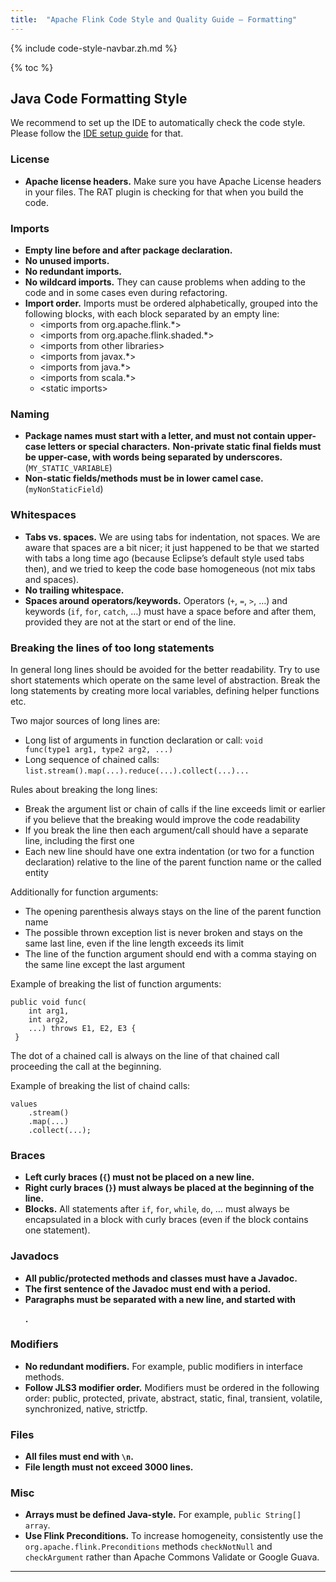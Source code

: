 ```yaml
---
title:  "Apache Flink Code Style and Quality Guide — Formatting"
---
```


{% include code-style-navbar.zh.md %}

{% toc %}



## Java Code Formatting Style

We recommend to set up the IDE to automatically check the code style. Please follow the [IDE setup guide](https://ci.apache.org/projects/flink/flink-docs-master/flinkDev/ide_setup.html#checkstyle-for-java) for that.


### License

* **Apache license headers.** Make sure you have Apache License headers in your files. The RAT plugin is checking for that when you build the code.

### Imports

* **Empty line before and after package declaration.**
* **No unused imports.**
* **No redundant imports.**
* **No wildcard imports.** They can cause problems when adding to the code and in some cases even during refactoring.
* **Import order.** Imports must be ordered alphabetically, grouped into the following blocks, with each block separated by an empty line:
    * &lt;imports from org.apache.flink.*&gt;
    * &lt;imports from org.apache.flink.shaded.*&gt;
    * &lt;imports from other libraries&gt;
    * &lt;imports from javax.*&gt;
    * &lt;imports from java.*&gt;
    * &lt;imports from scala.*&gt;
    * &lt;static imports&gt;


### Naming

* **Package names must start with a letter, and must not contain upper-case letters or special characters.**
 **Non-private static final fields must be upper-case, with words being separated by underscores.**(`MY_STATIC_VARIABLE`)
* **Non-static fields/methods must be in lower camel case.** (`myNonStaticField`)


### Whitespaces

* **Tabs vs. spaces.** We are using tabs for indentation, not spaces.
We are aware that spaces are a bit nicer; it just happened to be that we started with tabs a long time ago (because Eclipse’s default style used tabs then), and we tried to keep the code base homogeneous (not mix tabs and spaces).
* **No trailing whitespace.**
* **Spaces around operators/keywords.** Operators (`+`, `=`, `>`, …) and keywords (`if`, `for`, `catch`, …) must have a space before and after them, provided they are not at the start or end of the line.


### Breaking the lines of too long statements

In general long lines should be avoided for the better readability. Try to use short statements which operate on the same level of abstraction. Break the long statements by creating more local variables, defining helper functions etc.

Two major sources of long lines are:
 * Long list of arguments in function declaration or call: <code>void func(type1 arg1, type2 arg2, ...)</code>
 * Long sequence of chained calls: <code>list.stream().map(...).reduce(...).collect(...)...</code>

Rules about breaking the long lines:
 * Break the argument list or chain of calls if the line exceeds limit or earlier if you believe that the breaking would improve the code readability
 * If you break the line then each argument/call should have a separate line, including the first one
 * Each new line should have one extra indentation (or two for a function declaration) relative to the line of the parent function name or the called entity

Additionally for function arguments:
 * The opening parenthesis always stays on the line of the parent function name
 * The possible thrown exception list is never broken and stays on the same last line, even if the line length exceeds its limit
 * The line of the function argument should end with a comma staying on the same line except the last argument

Example of breaking the list of function arguments:
```
public void func(
    int arg1,
    int arg2,
    ...) throws E1, E2, E3 {
 }
```

The dot of a chained call is always on the line of that chained call proceeding the call at the beginning.

Example of breaking the list of chaind calls:
```
values
    .stream()
    .map(...)
    .collect(...);
```


### Braces

* **Left curly braces (<code>{</code>) must not be placed on a new line.**
* <strong>Right curly braces (<code>}</code>) must always be placed at the beginning of the line.</strong>
* <strong>Blocks.</strong> All statements after <code>if</code>, <code>for</code>, <code>while</code>, <code>do</code>, … must always be encapsulated in a block with curly braces (even if the block contains one statement).


### Javadocs

* **All public/protected methods and classes must have a Javadoc.**
* **The first sentence of the Javadoc must end with a period.**
* **Paragraphs must be separated with a new line, and started with <p>.**


### Modifiers

* **No redundant modifiers.** For example, public modifiers in interface methods.
* **Follow JLS3 modifier order.** Modifiers must be ordered in the following order: public, protected, private, abstract, static, final, transient, volatile, synchronized, native, strictfp.


### Files

* **All files must end with <code>\n</code>.**
* <strong>File length must not exceed 3000 lines.</strong>


### Misc

* **Arrays must be defined Java-style.** For example, `public String[] array`.
* **Use Flink Preconditions.** To increase homogeneity, consistently use the `org.apache.flink.Preconditions` methods `checkNotNull` and `checkArgument` rather than Apache Commons Validate or Google Guava.



<hr>

[^1]:
     We are keeping such frameworks out of Flink, to make debugging easier and avoid dependency clashes.
